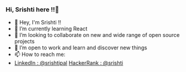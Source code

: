 ### Hi, Srishti here !!👋

- 🔭 Hey, I'm Srishti !!
- 🌱 I’m currently learning React 
- 👯 I’m looking to collaborate on new and wide range of open source projects
- 🤔 I’m open to work and learn and discover new things
- 📫 How to reach me:
- [LinkedIn : @srishtipal](https://www.linkedin.com/in/srishti-pal-37b6291bb/)
  [HackerRank : @srishti](https://www.hackerrank.com/srishti1421_be20?hr_r=1)
